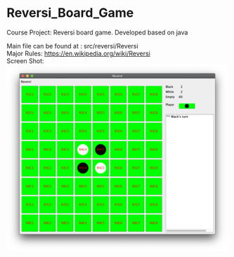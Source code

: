 # Reversi_Board_Game
Course Project: Reversi board game. Developed based on java


Main file can be found at : src/reversi/Reversi  
Major Rules: https://en.wikipedia.org/wiki/Reversi  
Screen Shot:
![Image](/Reversi_StartGame.png)
